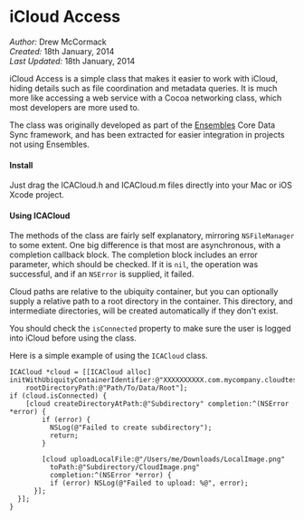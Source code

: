 iCloud Access
===

_Author:_ Drew McCormack<br>
_Created:_ 18th January, 2014<br>
_Last Updated:_ 18th January, 2014

iCloud Access is a simple class that makes it easier to work with iCloud, hiding details such as file coordination and metadata queries. It is much more like accessing a web service with a Cocoa networking class, which most developers are more used to.

The class was originally developed as part of the [Ensembles](https://github.com/drewmccormack/ensembles) Core Data Sync framework, and has been extracted for easier integration in projects not using Ensembles. 

#### Install
Just drag the ICACloud.h and ICACloud.m files directly into your Mac or iOS Xcode project. 

#### Using ICACloud
The methods of the class are fairly self explanatory, mirroring `NSFileManager` to some extent. One big difference is that most are asynchronous, with a completion callback block. The completion block includes an error parameter, which should be checked. If it is `nil`, the operation was successful, and if an `NSError` is supplied, it failed.

Cloud paths are relative to the ubiquity container, but you can optionally supply a relative path to a root directory in the container. This directory, and intermediate directories, will be created automatically if they don't exist.

You should check the `isConnected` property to make sure the user is logged into iCloud before using the class.

Here is a simple example of using the `ICACloud` class.

    ICACloud *cloud = [[ICACloud alloc] initWithUbiquityContainerIdentifier:@"XXXXXXXXXX.com.mycompany.cloudtest"
        rootDirectoryPath:@"Path/To/Data/Root"];
    if (cloud.isConnected) {
        [cloud createDirectoryAtPath:@"Subdirectory" completion:^(NSError *error) {
            if (error) {
              NSLog(@"Failed to create subdirectory");
              return;
            }
            
            [cloud uploadLocalFile:@"/Users/me/Downloads/LocalImage.png" 
              toPath:@"Subdirectory/CloudImage.png" 
              completion:^(NSError *error) {
              if (error) NSLog(@"Failed to upload: %@", error);
          }];
      }];
    }
